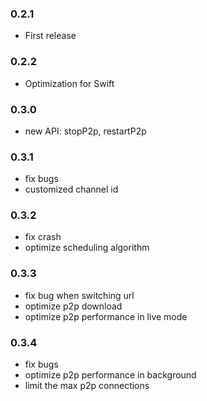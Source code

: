 
### 0.2.1
- First release

### 0.2.2
- Optimization for Swift

### 0.3.0
- new API: stopP2p, restartP2p 

### 0.3.1
- fix bugs
- customized channel id

### 0.3.2
- fix crash
- optimize scheduling algorithm

### 0.3.3
- fix bug when switching url
- optimize p2p download
- optimize p2p performance in live mode

### 0.3.4
- fix bugs
- optimize p2p performance in background
- limit the max p2p connections